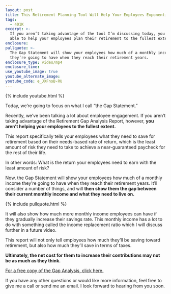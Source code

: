 ```yaml
---
layout: post
title: This Retirement Planning Tool Will Help Your Employees Exponentially
tags:
  - 401K
excerpt: >-
  If you aren’t taking advantage of the tool I’m discussing today, you won’t be
  able to help your employees plan their retirement to the fullest extent.
enclosure:
pullquote: >-
  The Gap Statement will show your employees how much of a monthly income
  they’re going to have when they reach their retirement years.
enclosure_type: video/mp4
enclosure_time:
use_youtube_image: true
youtube_alternate_image:
youtube_code: e_JXFnsB-RU
---
```



{% include youtube.html %}

Today, we’re going to focus on what I call “the Gap Statement.”

Recently, we’ve been talking a lot about employee engagement. If you aren’t taking advantage of the Retirement Gap Analysis Report, however,&nbsp;**you aren’t helping your employees to the fullest extent.**

This report specifically tells your employees what they need to save for retirement based on their needs-based rate of return, which is the least amount of risk they need to take to achieve a near-guaranteed paycheck for the rest of their life.

In other words: What is the return your employees need to earn with the least amount of risk?

Now, the Gap Statement will show your employees how much of a monthly income they’re going to have when they reach their retirement years. It’ll consider a number of things, and will&nbsp;**then show them the gap between their current monthly income and what they need to live on.**

{% include pullquote.html %}

It will also show how much more monthly income employees can have if they gradually increase their savings rate. This monthly income has a lot to do with something called the income replacement ratio which I will discuss further in a future video.

This report will not only tell employees how much they’ll be saving toward retirement, but also how much they’ll save in terms of taxes.

**Ultimately, the net cost for them to increase their contributions may not be as much as they think.**

[For a free copy of the Gap Analysis, click here.](https://s3.amazonaws.com/vyralmarketing/Charlie+Epstein/GAP.pdf)

If you have any other questions or would like more information, feel free to give me a call or send me an email. I look forward to hearing from you soon.